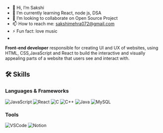 - 👋 Hi, I’m Sakshi
- 🌱 I’m currently learning React, node js, DSA
- 💞️ I’m looking to collaborate on Open Source Project 
- 📫 How to reach me: sakshimehra072@gmail.com
- ⚡ Fun fact: love music
- 
**Front-end developer** responsible for creating UI and UX of websites, using  HTML, CSS,JavaScript and React to build the interactive and visually appealing parts of a website that users see and interact with.
  ## 🛠 Skills

### Languages & Frameworks
![JavaScript](https://img.shields.io/badge/-JavaScript-333333?style=flat&logo=javascript)
![React](https://img.shields.io/badge/-React-333333?style=flat&logo=react)
![C](https://img.shields.io/badge/-C-333333?style=flat&logo=C)
![C++](https://img.shields.io/badge/-C++-333333?style=flat&logo=cplusplus)
![Java](https://img.shields.io/badge/java-%23ED8B00.svg?style=for-the-badge&logo=openjdk&logoColor=white)
![MySQL](https://img.shields.io/badge/mysql-4479A1.svg?style=for-the-badge&logo=mysql&logoColor=white)
### Tools
![VSCode](https://img.shields.io/badge/-VSCode-333333?style=flat&logo=visualstudiocode)
![Notion](https://img.shields.io/badge/-Notion-333333?style=flat&logo=notion)
